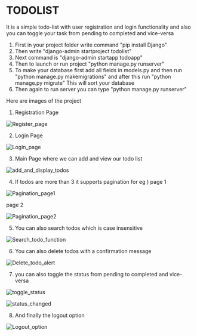 # TODOLIST
It is a simple todo-list with user registration and login functionality and also you can toggle your task from pending to completed and vice-versa
1) First in your project folder write command "pip install Django"
2) Then write "django-admin startproject todolist"
3) Next command is "django-admin startapp todoapp"
4) Then to launch or run project "python manage.py runserver"
5) To make your database first add all fields in models.py and then run "python manage.py makemigrations" and after this run "python manage.py migrate" This will sort your database
6) Then again to run server you can type "python manage.py runserver"

Here are images of the project
1) Registration Page

![Register_page](https://github.com/Dhairya76/TODOLIST/assets/82711994/fe1e5fe1-7b29-4763-be6e-884bf29cef77)

2) Login Page

![Login_page](https://github.com/Dhairya76/TODOLIST/assets/82711994/2d42a36e-476c-47e7-abeb-ad2b673f5659)

3) Main Page where we can add and view our todo list

![add_and_display_todos](https://github.com/Dhairya76/TODOLIST/assets/82711994/72429670-3ed8-4ac8-a26d-696c113b1741)

4) If todos are more than 3 it supports pagination
for eg ) page 1

![Pagination_page1](https://github.com/Dhairya76/TODOLIST/assets/82711994/973289f6-11b3-4713-9c45-f3e24be46c11)

page 2

![Pagination_page2](https://github.com/Dhairya76/TODOLIST/assets/82711994/296293fd-cf1e-4407-a7f3-0f05a2f17e5f)

5) You can also search todos which is case insensitive

![Search_todo_function](https://github.com/Dhairya76/TODOLIST/assets/82711994/69ae9d49-aa71-41d9-8a02-4fcac8383c3a)

6) You can also delete todos with a confirmation message

![Delete_todo_alert](https://github.com/Dhairya76/TODOLIST/assets/82711994/a4e6042b-bd2e-4c1e-9769-92470df44fef)


7) you can also toggle the status from pending to completed and vice-versa

![toggle_status](https://github.com/Dhairya76/TODOLIST/assets/82711994/ead485fa-7a4f-4b99-87cb-a52e38ce83ea)


![status_changed](https://github.com/Dhairya76/TODOLIST/assets/82711994/9850be43-e323-4df2-8a17-24e430f6684c)

8) And finally the logout option

![Logout_option](https://github.com/Dhairya76/TODOLIST/assets/82711994/191d2c3f-de51-422d-97e4-370ec25ce6e9)

   




   


